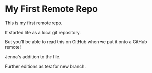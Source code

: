 # My First Remote Repo

This is my first remote repo.

It started life as a local git repository.

But you'll be able to read this on GitHub when we put it onto a GitHub remote!

Jenna's  addition to the file.

Further editions as test for new branch.
